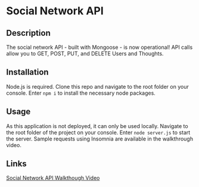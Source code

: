 # Social Network API

## Description

The social network API - built with Mongoose - is now operational! API calls allow you to GET, POST, PUT, and DELETE Users and Thoughts.

## Installation

Node.js is required. Clone this repo and navigate to the root folder on your console. Enter ```npm i``` to install the necessary node packages.

## Usage

As this application is not deployed, it can only be used locally. Navigate to the root folder of the project on your console. Enter ```node server.js``` to start the server. Sample requests using Insomnia are available in the walkthrough video.

## Links

[Social Network API Walkthough Video](https://drive.google.com/file/d/1hgXcQ2JYBo11MmwOJUv34UOcilbEJM3k/view)
  